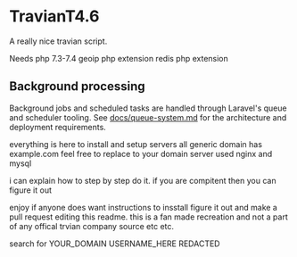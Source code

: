 # TravianT4.6
A really nice travian script.

Needs
php 7.3-7.4
geoip php extension
redis php extension

## Background processing

Background jobs and scheduled tasks are handled through Laravel's queue and
scheduler tooling.  See [docs/queue-system.md](docs/queue-system.md) for the
architecture and deployment requirements.

everything is here to install and setup servers
all generic domain has example.com feel free to replace to your domain
server used nginx and mysql

i can explain how to step by step do it.
if you are compitent then you can figure it out

enjoy if anyone does want instructions to insstall figure it out and make a pull request editing this readme.
this is a fan made recreation and not a part of any offical trvian company source etc etc.


search for 
YOUR_DOMAIN
USERNAME_HERE
REDACTED